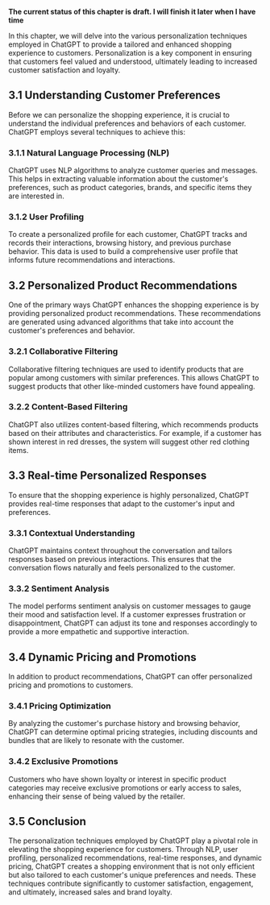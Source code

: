 **The current status of this chapter is draft. I will finish it later when I have time**

In this chapter, we will delve into the various personalization techniques employed in ChatGPT to provide a tailored and enhanced shopping experience to customers. Personalization is a key component in ensuring that customers feel valued and understood, ultimately leading to increased customer satisfaction and loyalty.

3.1 Understanding Customer Preferences
--------------------------------------

Before we can personalize the shopping experience, it is crucial to understand the individual preferences and behaviors of each customer. ChatGPT employs several techniques to achieve this:

### 3.1.1 Natural Language Processing (NLP)

ChatGPT uses NLP algorithms to analyze customer queries and messages. This helps in extracting valuable information about the customer's preferences, such as product categories, brands, and specific items they are interested in.

### 3.1.2 User Profiling

To create a personalized profile for each customer, ChatGPT tracks and records their interactions, browsing history, and previous purchase behavior. This data is used to build a comprehensive user profile that informs future recommendations and interactions.

3.2 Personalized Product Recommendations
----------------------------------------

One of the primary ways ChatGPT enhances the shopping experience is by providing personalized product recommendations. These recommendations are generated using advanced algorithms that take into account the customer's preferences and behavior.

### 3.2.1 Collaborative Filtering

Collaborative filtering techniques are used to identify products that are popular among customers with similar preferences. This allows ChatGPT to suggest products that other like-minded customers have found appealing.

### 3.2.2 Content-Based Filtering

ChatGPT also utilizes content-based filtering, which recommends products based on their attributes and characteristics. For example, if a customer has shown interest in red dresses, the system will suggest other red clothing items.

3.3 Real-time Personalized Responses
------------------------------------

To ensure that the shopping experience is highly personalized, ChatGPT provides real-time responses that adapt to the customer's input and preferences.

### 3.3.1 Contextual Understanding

ChatGPT maintains context throughout the conversation and tailors responses based on previous interactions. This ensures that the conversation flows naturally and feels personalized to the customer.

### 3.3.2 Sentiment Analysis

The model performs sentiment analysis on customer messages to gauge their mood and satisfaction level. If a customer expresses frustration or disappointment, ChatGPT can adjust its tone and responses accordingly to provide a more empathetic and supportive interaction.

3.4 Dynamic Pricing and Promotions
----------------------------------

In addition to product recommendations, ChatGPT can offer personalized pricing and promotions to customers.

### 3.4.1 Pricing Optimization

By analyzing the customer's purchase history and browsing behavior, ChatGPT can determine optimal pricing strategies, including discounts and bundles that are likely to resonate with the customer.

### 3.4.2 Exclusive Promotions

Customers who have shown loyalty or interest in specific product categories may receive exclusive promotions or early access to sales, enhancing their sense of being valued by the retailer.

3.5 Conclusion
--------------

The personalization techniques employed by ChatGPT play a pivotal role in elevating the shopping experience for customers. Through NLP, user profiling, personalized recommendations, real-time responses, and dynamic pricing, ChatGPT creates a shopping environment that is not only efficient but also tailored to each customer's unique preferences and needs. These techniques contribute significantly to customer satisfaction, engagement, and ultimately, increased sales and brand loyalty.
